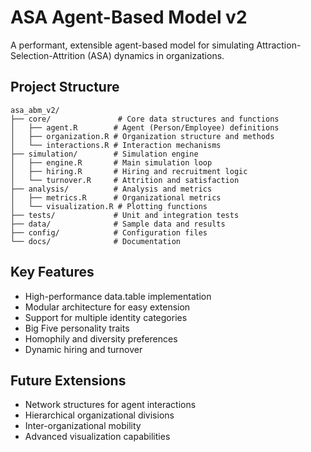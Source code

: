 # ASA Agent-Based Model v2

A performant, extensible agent-based model for simulating Attraction-Selection-Attrition (ASA) dynamics in organizations.

## Project Structure

```
asa_abm_v2/
├── core/               # Core data structures and functions
│   ├── agent.R        # Agent (Person/Employee) definitions
│   ├── organization.R # Organization structure and methods
│   └── interactions.R # Interaction mechanisms
├── simulation/        # Simulation engine
│   ├── engine.R       # Main simulation loop
│   ├── hiring.R       # Hiring and recruitment logic
│   └── turnover.R     # Attrition and satisfaction
├── analysis/          # Analysis and metrics
│   ├── metrics.R      # Organizational metrics
│   └── visualization.R # Plotting functions
├── tests/             # Unit and integration tests
├── data/              # Sample data and results
├── config/            # Configuration files
└── docs/              # Documentation

```

## Key Features

- High-performance data.table implementation
- Modular architecture for easy extension
- Support for multiple identity categories
- Big Five personality traits
- Homophily and diversity preferences
- Dynamic hiring and turnover

## Future Extensions

- Network structures for agent interactions
- Hierarchical organizational divisions
- Inter-organizational mobility
- Advanced visualization capabilities